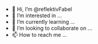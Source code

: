 - 👋 Hi, I’m @reflektivFabel
- 👀 I’m interested in ...
- 🌱 I’m currently learning ...
- 💞️ I’m looking to collaborate on ...
- 📫 How to reach me ...

<!---
reflektivFabel/reflektivFabel is a ✨ special ✨ repository because its `README.md` (this file) appears on your GitHub profile.
You can click the Preview link to take a look at your changes.
--->
